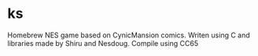 # ks
Homebrew NES game based on CynicMansion comics.
Writen using C and libraries made by Shiru and Nesdoug.
Compile using CC65

